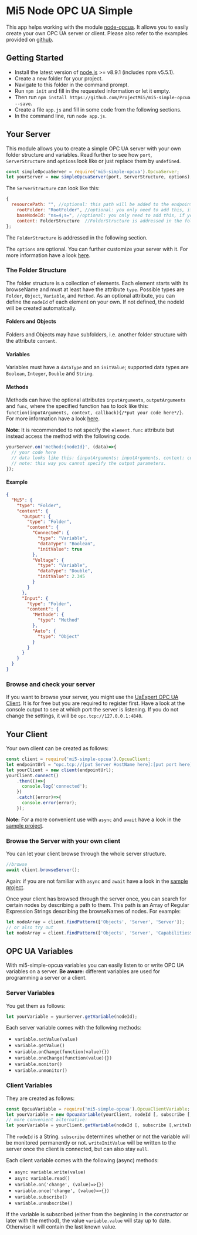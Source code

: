 # Mi5 Node OPC UA Simple

This app helps working with the module [node-opcua](http://node-opcua.github.io/). It allows you to easily create your
own OPC UA server or client. Please also refer to the examples provided on [github](https://github.com/ProjectMi5/mi5-simple-opcua-example).

## Getting Started

* Install the latest version of [node.js](https://nodejs.org/en/) >= v8.9.1 (includes npm v5.5.1).
* Create a new folder for your project.
* Navigate to this folder in the command prompt.
* Run `npm init` and fill in the requested information or let it empty.
* Then run `npm install https://github.com/ProjectMi5/mi5-simple-opcua --save`.
* Create a file `app.js` and fill in some code from the following sections.
* In the command line, run `node app.js`.

## Your Server

This module allows you to create a simple OPC UA server with your own folder structure and variables.
Read further to see how `port`, `ServerStructure` and `options` look like or just replace them by `undefined`.


```javascript
const simpleOpcuaServer = require('mi5-simple-opcua').OpcuaServer;
let yourServer = new simpleOpcuaServer(port, ServerStructure, options);
```

The `ServerStructure` can look like this:

```javascript
{
  resourcePath: "", //optional: this path will be added to the endpoint resource name
	rootFolder: "RootFolder", //optional: you only need to add this, if you specify anything else than "RootFolder"
	baseNodeId: "ns=4;s=", //optional: you only need to add this, if you specify anything else than "ns=4;s="
	content: FolderStructure  //FolderStructure is addressed in the following section
};
```

The `FolderStructure` is addressed in the following section.

The `options` are optional. You can further customize your server with it.
For more information have a look [here](http://node-opcua.github.io/api_doc/classes/OPCUAServer.html).


### The Folder Structure

The folder structure is a collection of elements. Each element starts with its browseName and must at least have the
attribute `type`. Possible types are `Folder`, `Object`, `Variable`, and `Method`.
As an optional attribute, you can define the `nodeId` of each element on your own. If not defined, the nodeId will be 
created automatically.


#### Folders and Objects

Folders and Objects may have subfolders, i.e. another folder structure with the attribute `content`.

#### Variables

Variables must have a `dataType` and an `initValue`; supported data types are `Boolean`, `Integer`, `Double` and `String`.

#### Methods

Methods can have the optional attributes `inputArguments`, `outputArguments` and `func`, where the specified function
has to look like this: `function(inputArguments, context, callback){/*put your code here*/}`. For more information
have a look [here](https://github.com/node-opcua/node-opcua/blob/master/documentation/server_with_method.js).

**Note:** It is recommended to not specify the `element.func` attribute but instead access the method with the following
code.

```javascript 1.8
yourServer.on('method:{nodeId}', (data)=>{
  // your code here
  // data looks like this: {inputArguments: inputArguments, context: context}
  // note: this way you cannot specify the output parameters.
});
```

#### Example

```json
{
  "Mi5": {
    "type": "Folder",
    "content": {
      "Output": {
        "type": "Folder",
        "content": {
          "Connected": {
            "type": "Variable",
            "dataType": "Boolean",
            "initValue": true
          },
          "Voltage": {
            "type": "Variable",
            "dataType": "Double",
            "initValue": 2.345
          }
        }
      },
      "Input": {
        "type": "Folder",
        "content": {
          "Methode": {
            "type": "Method"
          },
          "Auto": {
            "type": "Object"
          }
        }
      }
    }
  }
}
```

### Browse and check your server

If you want to browse your server, you might use the [UaExpert OPC UA Client](https://www.unified-automation.com/downloads/opc-ua-clients.html). It is for free but you are required to register first. Have a look at the console output to see at which port the server is listening. If you do not change the settings, it will be `opc.tcp://127.0.0.1:4840`.

## Your Client

Your own client can be created as follows:

```javascript
const client = require('mi5-simple-opcua').OpcuaClient;
let endpointUrl = "opc.tcp://[put Server HostName here]:[put port here]"
let yourClient = new client(endpointUrl);
yourClient.connect()
    .then(()=>{
      console.log('connected');
    })
    .catch((error)=>{
      console.error(error);  
    });
```

**Note:** For a more convenient use with `async` and `await` have a look in the
[sample project](https://github.com/ProjectMi5/mi5-simple-opcua-example).

### Browse the Server with your own client

You can let your client browse through the whole server structure.

```javascript 1.8
//browse
await client.browseServer();
```

Again: if you are not familiar with `async` and `await` have a look in the
[sample project](https://github.com/ProjectMi5/mi5-simple-opcua-example).

Once your client has browsed through the server once, you can search for certain nodes by describing a path to them.
This path is an Array of Regular Expression Strings describing the browseNames of nodes. For example:

```javascript 1.8
let nodeArray = client.findPattern(['Objects', 'Server', 'Server']);
// or also try out
let nodeArray = client.findPattern(['Objects', 'Server', 'Capabilities$']);
```

## OPC UA Variables

With mi5-simple-opcua variables you can easily listen to or write OPC UA variables on a server.
**Be aware:** different variables are used for programming a server or a client.

### Server Variables

You get them as follows:

```javascript
let yourVariable = yourServer.getVariable(nodeId);
```

Each server variable comes with the following methods:

* `variable.setValue(value)`
* `variable.getValue()`
* `variable.onChange(function(value){})`
* `variable.oneChange(function(value){})`
* `variable.monitor()`
* `variable.unmonitor()`

### Client Variables

They are created as follows:

```javascript
const OpcuaVariable = require('mi5-simple-opcua').OpcuaClientVariable;
let yourVariable = new OpcuaVariable(yourClient, nodeId [, subscribe [,writeInitValue]]); // square brackets say that the parameter is optional
// more convenient alternative:
let yourVariable = yourClient.getVariable(nodeId [, subscribe [,writeInitValue]]); // square brackets say that the parameter is optional
```

The `nodeId` is a String. `subscribe` determines whether or not the variable will be monitored permanently or not.
`writeInitValue` will be written to the server once the client is connected, but can also stay `null`.

Each client variable comes with the following (async) methods:

* `async variable.write(value)`
* `async variable.read()`
* `variable.on('change', (value)=>{})`
* `variable.once('change', (value)=>{})`
* `variable.subscribe()`
* `variable.unsubscribe()`

If the variable is subscribed (either from the beginning in the constructor or later with the method), the value `variable.value` will stay up to date. Otherwise it will contain the last known value.